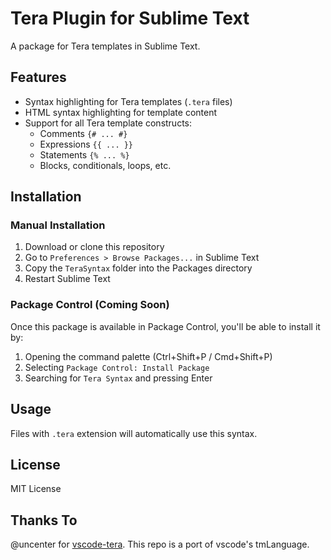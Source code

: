 # Tera Plugin for Sublime Text

A package for Tera templates in Sublime Text.

## Features

- Syntax highlighting for Tera templates (`.tera` files)
- HTML syntax highlighting for template content
- Support for all Tera template constructs:
  - Comments `{# ... #}`
  - Expressions `{{ ... }}`
  - Statements `{% ... %}`
  - Blocks, conditionals, loops, etc.

## Installation

### Manual Installation

1. Download or clone this repository
2. Go to `Preferences > Browse Packages...` in Sublime Text
3. Copy the `TeraSyntax` folder into the Packages directory
4. Restart Sublime Text

### Package Control (Coming Soon)

Once this package is available in Package Control, you'll be able to install it by:

1. Opening the command palette (Ctrl+Shift+P / Cmd+Shift+P)
2. Selecting `Package Control: Install Package`
3. Searching for `Tera Syntax` and pressing Enter

## Usage

Files with `.tera` extension will automatically use this syntax.

## License

MIT License

## Thanks To

@uncenter for [vscode-tera](https://github.com/uncenter/vscode-tera). This repo is a port of vscode's tmLanguage.
